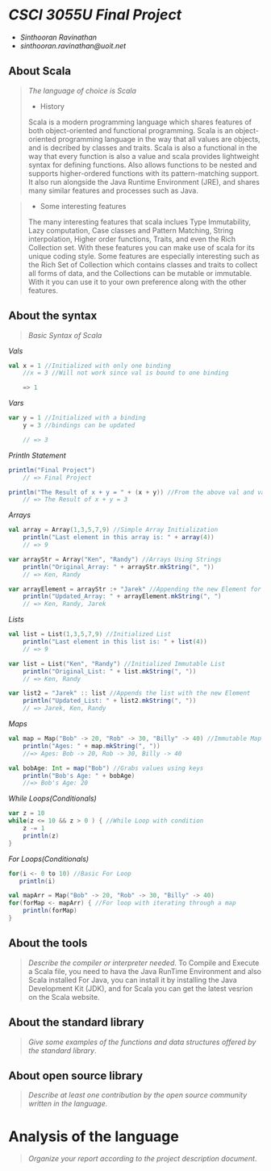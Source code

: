 # _CSCI 3055U Final Project_

- _Sinthooran Ravinathan_
- _sinthooran.ravinathan@uoit.net_

## About Scala

> _The language of choice is Scala_
>
> - History
>
>Scala is a modern programming language which shares features of both object-oriented and functional programming. Scala is an object-oriented programming language in the way that all values are objects, and is decribed by classes and traits. Scala is also a functional in the way that every function is also a value and scala provides lightweight syntax for defining functions. Also allows functions to be nested and supports higher-ordered functions with its pattern-matching support. It also run alongside the Java Runtime Environment (JRE), and shares many similar features and processes such as Java.
  
> - Some interesting features
>
>The many interesting features that scala inclues Type Immutability, Lazy computation, Case classes and Pattern Matching, String interpolation, Higher order functions, Traits, and even the Rich Collection set. With these features you can make use of scala for its unique coding style. Some features are especially interesting such as the Rich Set of Collection which contains classes and traits to collect all forms of data, and the Collections can be mutable or immutable. With it you can use it to your own preference along with the other features.

## About the syntax

> _Basic Syntax of Scala_

*Vals*

```scala
val x = 1 //Initialized with only one binding
    //x = 3 //Will not work since val is bound to one binding

    => 1

```

*Vars*

```scala
var y = 1 //Initialized with a binding
    y = 3 //bindings can be updated

    // => 3
```

*Println Statement*

```scala
println("Final Project")
    // => Final Project

println("The Result of x + y = " + (x + y)) //From the above val and var
    // => The Result of x + y = 3
```

*Arrays*

```scala
val array = Array(1,3,5,7,9) //Simple Array Initialization
    println("Last element in this array is: " + array(4))
    // => 9

var arrayStr = Array("Ken", "Randy") //Arrays Using Strings
    println("Original_Array: " + arrayStr.mkString(", "))
    // => Ken, Randy

var arrayElement = arrayStr :+ "Jarek" //Appending the new Element for the Array
    println("Updated_Array: " + arrayElement.mkString(", ")
    // => Ken, Randy, Jarek
```

*Lists*

```scala
val list = List(1,3,5,7,9) //Initialized List
    println("Last element in this list is: " + list(4))
    // => 9

var list = List("Ken", "Randy") //Initialized Immutable List
    println("Original_List: " + list.mkString(", "))
    // => Ken, Randy

var list2 = "Jarek" :: list //Appends the list with the new Element
    println("Updated_List: " + list2.mkString(", "))
    // => Jarek, Ken, Randy
```

*Maps*

```scala
val map = Map("Bob" -> 20, "Rob" -> 30, "Billy" -> 40) //Immutable Map Initizlization
    println("Ages: " + map.mkString(", "))
    //=> Ages: Bob -> 20, Rob -> 30, Billy -> 40

val bobAge: Int = map("Bob") //Grabs values using keys
    println("Bob's Age: " + bobAge)
    //=> Bob's Age: 20
```

*While Loops(Conditionals)*

```scala
var z = 10
while(z <= 10 && z > 0 ) { //While Loop with condition
    z -= 1
    println(z)
}
```

*For Loops(Conditionals)*

```scala
for(i <- 0 to 10) //Basic For Loop
   println(i)

val mapArr = Map("Bob" -> 20, "Rob" -> 30, "Billy" -> 40)
for(forMap <- mapArr) { //For loop with iterating through a map
    println(forMap)
}
```

## About the tools

> _Describe the compiler or interpreter needed_.
  >To Compile and Execute a Scala file, you need to hava the Java RunTime Environment and also Scala installed
  >For Java, you can install it by installing the Java Development Kit (JDK), and for Scala you can get the latest vesrion on the Scala website.  

## About the standard library

> _Give some examples of the functions and data structures
> offered by the standard library_.

## About open source library

> _Describe at least one contribution by the open source
community written in the language._

# Analysis of the language

> _Organize your report according to the project description
document_.


